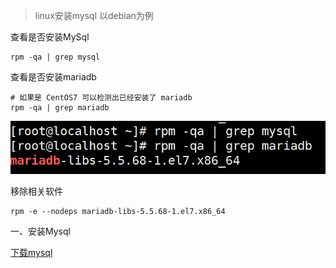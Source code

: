 > linux安装mysql 以debian为例

查看是否安装MySql
```shell
rpm -qa | grep mysql
```
查看是否安装mariadb
```shell
# 如果是 CentOS7 可以检测出已经安装了 mariadb
rpm -qa | grep mariadb
```
<img src="../img/c821950380254e72a8d2de4b9226b3b8.png">

移除相关软件
```shell
rpm -e --nodeps mariadb-libs-5.5.68-1.el7.x86_64
```

一、安装Mysql

[下载mysql](https://dev.mysql.com/downloads/mysql/)
